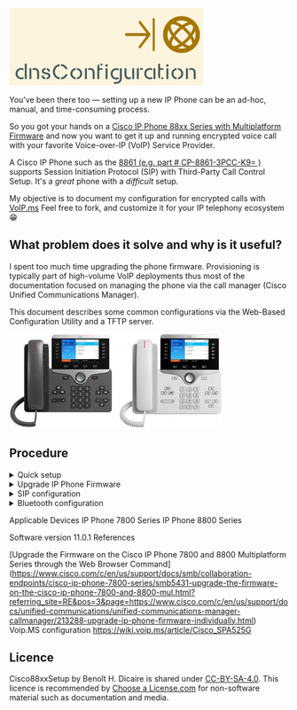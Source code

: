![Cisco88xxSetup logo](https://github.com/bhdicaire/Cisco88xxSetup/raw/master/img/logo.png)

You’ve been there too — setting up a new IP Phone can be an ad-hoc, manual, and time-consuming process.

So you got your hands on a [Cisco IP Phone 88xx Series with Multiplatform Firmware](https://www.cisco.com/c/en/us/products/collateral/collaboration-endpoints/unified-ip-phone-8800-series/datasheet-c78-738030.pdf) and now you want to get it up and running encrypted voice call with your favorite Voice-over-IP (VoIP) Service Provider.

A Cisco IP Phone such as the [8861 (e.g. part # CP-8861-3PCC-K9= )](https://www.cisco.com/c/en/us/products/collateral/collaboration-endpoints/unified-ip-phone-8800-series/datasheet-c78-731668.pdf) supports Session Initiation Protocol (SIP) with Third-Party Call Control Setup. It's a *great* phone with a _difficult_ setup.

My objective is to document my configuration for encrypted calls with [VoIP.ms](https://VoIP.ms) Feel free to fork, and customize it for your IP telephony ecosystem :grin:

## What problem does it solve and why is it useful?

I spent too much time upgrading the phone firmware. Provisioning is typically part of high-volume VoIP deployments thus most of the documentation focused on managing the phone via the call manager (Cisco Unified Communications Manager).  

This document describes some common configurations via the Web-Based Configuration Utility and a TFTP server.

![Cisco8861 image](https://github.com/bhdicaire/Cisco88xxSetup/raw/master/img/Cisco8861.jpg)

## Procedure

<details>
<summary>Quick setup</summary>
<br>
1. Locate the phone that you need to set up.


 On the phone, press Settings > Status > Product Information, and look at the MAC address field.
 
 Access the Web-Based Configuration Utility
 Step 1 Step 2 Step 3
Access the Cisco IP Phone configuration utility from a web browser on a computer that can reach the phone on the subnetwork.

Determine the IP Address of the Phone
A DHCP server assigns the IP address, so the phone must be booted up and connected to the subnetwork.
Procedure
Step 1 Click Admin Login > advanced > Info > Status.
Step 2 Scroll to IPv4 Information. Current IP displays the IP address.

Allow Web Access to the Cisco IP Phone
To view the phone parameters, enable the configuration profile. To make changes to any of the parameters, you must be able to change the configuration profile. Your system administrator might have disabled the phone option to make the phone web user interface viewable or writable.
For more information, see the Cisco IP Phone 7800 Series and Cisco IP Phone 8800 Series Multiplatform Phones Provisioning Guide.
Procedure
Click Admin Login > Voice > System.
In the System Configuration section, set Enable Web Server to Yes.

To clear all changes that you made during the current session (or after you last clicked Submit All Changes), click Undo All Changes. Values return to their previous settings.
 
</details>

<details>

<summary>Upgrade IP Phone Firmware</summary>
1. https://www.ukvoipforums.com/viewtopic.php?f=21&t=1114

Phones can be provisioned to download configuration profiles or updated firmware from a remote server when they are connected to a network, when they are powered up, and at set intervals.

CISCO 8800 SERIES XMLDEFAULT.CNF.XML FILE

https://www.cisco.com/c/en/us/support/collaboration-endpoints/ip-phone-8800-series-multiplatform-firmware/tsd-products-support-series-home.html
You now have successfully upgraded the firmware on your Cisco IP Phone 7800 Series or Cisco IP Phone 8800 Series Multiplatform phone through the Upgrade Rule in the web-based utility.
</details>
<details>
<summary>SIP configuration</summary>
<br>
Connect your PC to the phone using its LAN side Ethernet port marked PC, in order to use the LAN gateway IP address into your Web Browser as the phone's ip address.

You can get the Phone's IP address via the configuration menu --> 8. Status. 

1. Connect and Login to the *CP-88xx-3PCC Configuration Utility*  Web Based Configuration Interface, in my case it's [192.168.168.99](http://192.168.168.99)
	* You have to use *HTTP* for now, we'll inject a certificate later in the procedure
	* By default, there are no **User** or **Admin** passwords required to connect and login
	* I had issues with Google Chrome & Microsoft Edge, I recommend Safari on MacOS

2. You will be landing on and viewing the "Info" page, in "Basic" view if you're not using [http://192.168.168.99/admin/advanced](http://192.168.168.99/admin/advanced)

3. In the web-based utility of your IP Phone, click Voice -> System

	**Under System Configuration**
	
	Item | Value
	---- | ----
	Change User Password| *Awesome*
	Change Admin Password | *Incredible*
	Phone-UI-user Mode | Yes	

	**Under Power Settings**

	Item | Value
	---- | ----
	Disable Back USB Port| Yes

	**Under IPv4 settings:**

	Item | Value
	---- | ----
	IP Mode| IPv4 Only	

	**Under Optional Network Configuration**

	Item | Value
	---- | ----
	Host Name| Phone
	Domain| Dicaire.com
	Primary NTP Server| pool.ntp.org
	Enable LLDP-MED| No
	Enable CDP | No		

	**Under Inventory Settings**
	
	Item | Value
	---- | ----
	Asset ID| Phone.Dicaire.com	
		
4. Click Submit All Changes.
	* The phone reboots and the changes are applied.

5. In the web-based utility of your IP Phone, click Voice -> Regional

	**Under Time**
	
	Item | Value
	---- | ----
	Time Zone| GMT-5

6. Click Submit All Changes.

7. In the web-based utility of your IP Phone, click Voice -> Phone

	**Under General**
	
	Item | Value
	---- | ----
	Station Name| bhdicaire
	Station Display Name| BH Dicaire	

	**Under Handsfree**
	
	Item | Value
	---- | ----
	Bluetooth Mode| Both
	Line| 7
	
	**Under Line Key**
	
	Line | Ext | Short Name | Share Call
	---- | ----|---- | ----
	1|1| Office | Private
	1|1| Office #2| Private
	1|1| Site #2| Private
	1|1| Site #3| Private			

	**Under Supplementary Services**
	
	Item | Value
	---- | ----
	Cfwd All Serv | No
	Secure Call Serv| Yes
	Cfwd Busy Serv| No
	Call Pick Up Serv| No
	Group Call Pick Up Serv| No
	DND Serv| No
	Cfwd All Serv| No
	Call Park Serv| No

	**Under Ringtone**
	
	Ring | Value
	---- | ----
	1| n=Sunrise;w=file://Sunrise.rwb;c=1
	2| n=Sunrise;w=file://Sunrise.rwb;c=1
	3| n=Sunrise;w=file://Sunrise.rwb;c=1
	4| n=Sunrise;w=file://Sunrise.rwb;c=1
	5| n=Sunrise;w=file://Sunrise.rwb;c=1
	6| n=Sunrise;w=file://Sunrise.rwb;c=1
	7| n=Sunrise;w=file://Sunrise.rwb;c=1
	8| n=Sunrise;w=file://Sunrise.rwb;c=1
	9| n=Sunrise;w=file://Sunrise.rwb;c=1
	10| n=Sunrise;w=file://Sunrise.rwb;c=1
		
8. Click Submit All Changes

9. In the web-based utility of your IP Phone, click Voice -> User

	**Under Supplementary Services**
	
	Item | Value
	---- | ----
	Secure Call Setting| yes

7. In the web-based utility of your IP Phone, click Voice -> Ext1 for Encrypted Call

	**Under NAT Settings**
	
	Item | Value
	---- | ----
	NAT Mapping Enable | Yes
	NAT Keep Alive Enable | Yes 
	
	**Under SIP Settings**
	
	Item | Value
	---- | ----
	SIP Transport| TLS
	SIP Port | 5060
	Ext SIP Port | 5061		
	
	**Under Call Feature Settings**
	
	Item | Value
	---- | ----
	Default ring | Mischief			

	**Under Proxy and Registration**

	Item | Value
	---- | ----
	Proxy | Chicago3.VOIP.ms
	Outbound Proxy | Chicago3.VOIP.ms 	
	Register Expire| 300
	Proxy Fallback Intvl|300
	DNS SRV Auto Prefix| No
	

	**Under Subscriber Information**

	Item | Value
	---- | ----
	Display Name | BH Dicaire
	User ID| xxxxxx60
	Password| Incredible

	**Under Dial Plan**

	Item | Value
	---- | ----
	Dial Plan | "(911S0|310xxxx|<:1514>[2-9]xxxxxx|1[2-9]xx[2-9]xxxxxxS0|[2-9]xx[2-9]xxxxxxS0|*xx|***xxx|*xx.|[3468]11|822|0|00|4xxx|**275*x.|xxxxxxxxxxxx.)"

8. In the web-based utility of your IP Phone, click Voice -> Ext2 for Encrypted Call

	**Refer to Ext1 configuration, except for the SIP Ports under SIP Settings**

	Item | Value
	---- | ----
	SIP Port | 5061
	Ext SIP Port | 5081	
	
	**Under Call Feature Settings**
	
	Item | Value
	---- | ----
	Default ring | Mischief	

9. Click Submit All Changes.

10. In the web-based utility of your IP Phone, click Voice -> Ext3 for Encrypted Call

	**Refer to Ext1 configuration, except for the SIP Ports under SIP Settings**

	Item | Value
	---- | ----
	SIP Port | 5062
	Ext SIP Port | 42873	
	
	**Under Call Feature Settings**
	
	Item | Value
	---- | ----
	Default ring | Ascent

11. Click Submit All Changes.
	
12. In the web-based utility of your IP Phone, click Voice -> Ext4

	**Under NAT Settings**
	
	Item | Value
	---- | ----
	NAT Mapping Enable | Yes
	NAT Keep Alive Enable | Yes 
	
	**Under SIP Settings**
	
	Item | Value
	---- | ----
	SIPO Port | 5063
		

	**Under Proxy and Registration s**

	Item | Value
	---- | ----
	Proxy | Chicago3.VOIP.ms
	Outbound Proxy | Chicago3.VOIP.ms 	
	Register Expire| 300
	Proxy Fallback Intvl| 300	
	DNS SRV Auto Prefix| No
	

	**Under Subscriber Information**

	Item | Value
	---- | ----
	Display Name | BH Dicaire
	User ID| xxxxxx60
	Password| Incredible

	**Under Dial Plan**

	Item | Value
	---- | ----
	Dial Plan | (911S0|310xxxx|<:1514>[2-9]xxxxxx|1[2-9]xx[2-9]xxxxxxS0|[2-9]xx[2-9]xxxxxxS0|*xx|***xxx|*xx.|[3468]11|822|0|00|4xxx|**275*x.|xxxxxxxxxxxx.)
	
</details>
<details>
<summary>Bluetooth configuration</summary>
<br>
1. Press the Applications button on your IP Phone
2. Select 5. Bluetooth
3. Change Bluetooth to ON and press [SET] button
	* The phone reboots and the changes are applied.
4. Press the Applications button on your IP Phone.
5. Select 5. Bluetooth
6. Press the scan button and then pair your phone
</details>


Applicable Devices
IP Phone 7800 Series
IP Phone 8800 Series

Software version
11.0.1
References

[Upgrade the Firmware on the Cisco IP Phone 7800 and 8800 Multiplatform Series through the Web Browser Command]
(https://www.cisco.com/c/en/us/support/docs/smb/collaboration-endpoints/cisco-ip-phone-7800-series/smb5431-upgrade-the-firmware-on-the-cisco-ip-phone-7800-and-8800-mul.html?referring_site=RE&pos=3&page=https://www.cisco.com/c/en/us/support/docs/unified-communications/unified-communications-manager-callmanager/213288-upgrade-ip-phone-firmware-individually.html)
Voip.MS configuration https://wiki.voip.ms/article/Cisco_SPA525G

## Licence

Cisco88xxSetup by Benoît H. Dicaire is shared under [CC-BY-SA-4.0](https://github.com/bhdicaire/solarized/raw/master/LICENCSE). This licence is recommended by [Choose a License.com](https://choosealicense.com/) for non-software material such as documentation and media.

